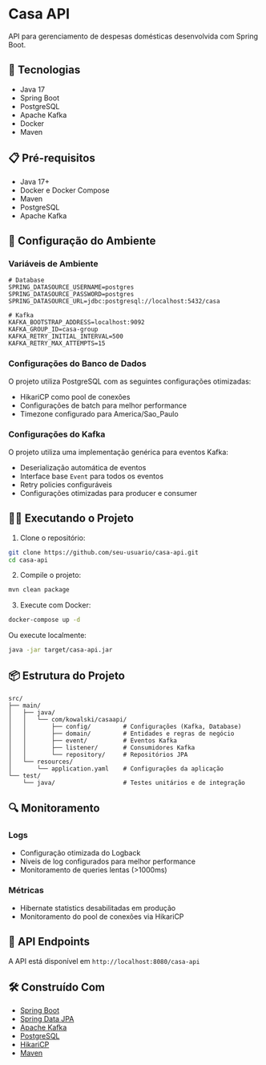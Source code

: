 # Casa API

API para gerenciamento de despesas domésticas desenvolvida com Spring Boot.

## 🚀 Tecnologias

- Java 17
- Spring Boot
- PostgreSQL
- Apache Kafka
- Docker
- Maven

## 📋 Pré-requisitos

- Java 17+
- Docker e Docker Compose
- Maven
- PostgreSQL
- Apache Kafka

## 🔧 Configuração do Ambiente

### Variáveis de Ambiente

```properties
# Database
SPRING_DATASOURCE_USERNAME=postgres
SPRING_DATASOURCE_PASSWORD=postgres
SPRING_DATASOURCE_URL=jdbc:postgresql://localhost:5432/casa

# Kafka
KAFKA_BOOTSTRAP_ADDRESS=localhost:9092
KAFKA_GROUP_ID=casa-group
KAFKA_RETRY_INITIAL_INTERVAL=500
KAFKA_RETRY_MAX_ATTEMPTS=15
```

### Configurações do Banco de Dados

O projeto utiliza PostgreSQL com as seguintes configurações otimizadas:
- HikariCP como pool de conexões
- Configurações de batch para melhor performance
- Timezone configurado para America/Sao_Paulo

### Configurações do Kafka

O projeto utiliza uma implementação genérica para eventos Kafka:
- Deserialização automática de eventos
- Interface base `Event` para todos os eventos
- Retry policies configuráveis
- Configurações otimizadas para producer e consumer

## 🏃‍♂️ Executando o Projeto

1. Clone o repositório:
```bash
git clone https://github.com/seu-usuario/casa-api.git
cd casa-api
```

2. Compile o projeto:
```bash
mvn clean package
```

3. Execute com Docker:
```bash
docker-compose up -d
```

Ou execute localmente:
```bash
java -jar target/casa-api.jar
```

## 📦 Estrutura do Projeto

```
src/
├── main/
│   ├── java/
│   │   └── com/kowalski/casaapi/
│   │       ├── config/         # Configurações (Kafka, Database)
│   │       ├── domain/         # Entidades e regras de negócio
│   │       ├── event/          # Eventos Kafka
│   │       ├── listener/       # Consumidores Kafka
│   │       └── repository/     # Repositórios JPA
│   └── resources/
│       └── application.yaml    # Configurações da aplicação
└── test/
    └── java/                   # Testes unitários e de integração
```

## 🔍 Monitoramento

### Logs
- Configuração otimizada do Logback
- Níveis de log configurados para melhor performance
- Monitoramento de queries lentas (>1000ms)

### Métricas
- Hibernate statistics desabilitadas em produção
- Monitoramento do pool de conexões via HikariCP

## 📄 API Endpoints

A API está disponível em `http://localhost:8080/casa-api`

## 🛠️ Construído Com

* [Spring Boot](https://spring.io/projects/spring-boot)
* [Spring Data JPA](https://spring.io/projects/spring-data-jpa)
* [Apache Kafka](https://kafka.apache.org/)
* [PostgreSQL](https://www.postgresql.org/)
* [HikariCP](https://github.com/brettwooldridge/HikariCP)
* [Maven](https://maven.apache.org/)